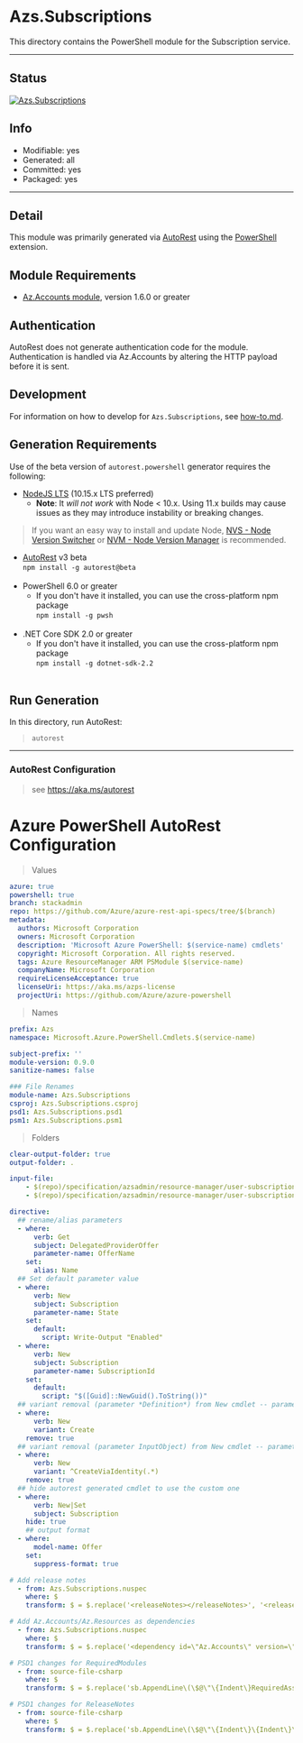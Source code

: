 <!-- region Generated -->
# Azs.Subscriptions
This directory contains the PowerShell module for the Subscription service.

---
## Status
[![Azs.Subscriptions](https://img.shields.io/powershellgallery/v/Azs.Subscriptions.svg?style=flat-square&label=Azs.Subscriptions "Azs.Subscriptions")](https://www.powershellgallery.com/packages/Azs.Subscriptions/)

## Info
- Modifiable: yes
- Generated: all
- Committed: yes
- Packaged: yes

---
## Detail
This module was primarily generated via [AutoRest](https://github.com/Azure/autorest) using the [PowerShell](https://github.com/Azure/autorest.powershell) extension.

## Module Requirements
- [Az.Accounts module](https://www.powershellgallery.com/packages/Az.Accounts/), version 1.6.0 or greater

## Authentication
AutoRest does not generate authentication code for the module. Authentication is handled via Az.Accounts by altering the HTTP payload before it is sent.

## Development
For information on how to develop for `Azs.Subscriptions`, see [how-to.md](how-to.md).
<!-- endregion -->

## Generation Requirements
Use of the beta version of `autorest.powershell` generator requires the following:
- [NodeJS LTS](https://nodejs.org) (10.15.x LTS preferred)
  - **Note**: It *will not work* with Node < 10.x. Using 11.x builds may cause issues as they may introduce instability or breaking changes.
> If you want an easy way to install and update Node, [NVS - Node Version Switcher](../nodejs/installing-via-nvs.md) or [NVM - Node Version Manager](../nodejs/installing-via-nvm.md) is recommended.
- [AutoRest](https://aka.ms/autorest) v3 beta <br>`npm install -g autorest@beta`<br>&nbsp;
- PowerShell 6.0 or greater
  - If you don't have it installed, you can use the cross-platform npm package <br>`npm install -g pwsh`<br>&nbsp;
- .NET Core SDK 2.0 or greater
  - If you don't have it installed, you can use the cross-platform npm package <br>`npm install -g dotnet-sdk-2.2`<br>&nbsp;

## Run Generation
In this directory, run AutoRest:
> `autorest`

---
### AutoRest Configuration
> see https://aka.ms/autorest

# Azure PowerShell AutoRest Configuration

> Values
``` yaml
azure: true
powershell: true
branch: stackadmin
repo: https://github.com/Azure/azure-rest-api-specs/tree/$(branch)
metadata:
  authors: Microsoft Corporation
  owners: Microsoft Corporation
  description: 'Microsoft Azure PowerShell: $(service-name) cmdlets'
  copyright: Microsoft Corporation. All rights reserved.
  tags: Azure ResourceManager ARM PSModule $(service-name)
  companyName: Microsoft Corporation
  requireLicenseAcceptance: true
  licenseUri: https://aka.ms/azps-license
  projectUri: https://github.com/Azure/azure-powershell
```

> Names
``` yaml
prefix: Azs
namespace: Microsoft.Azure.PowerShell.Cmdlets.$(service-name)

subject-prefix: ''
module-version: 0.9.0
sanitize-names: false

### File Renames
module-name: Azs.Subscriptions
csproj: Azs.Subscriptions.csproj
psd1: Azs.Subscriptions.psd1
psm1: Azs.Subscriptions.psm1
```

> Folders
``` yaml
clear-output-folder: true
output-folder: .

input-file:
    - $(repo)/specification/azsadmin/resource-manager/user-subscriptions/Microsoft.Subscriptions/preview/2015-11-01/Subscriptions.json
    - $(repo)/specification/azsadmin/resource-manager/user-subscriptions/Microsoft.Subscriptions/preview/2015-11-01/Offer.json

directive:
  ## rename/alias parameters
  - where:
      verb: Get
      subject: DelegatedProviderOffer
      parameter-name: OfferName
    set:
      alias: Name
  ## Set default parameter value
  - where:
      verb: New
      subject: Subscription
      parameter-name: State
    set:
      default:
        script: Write-Output "Enabled"
  - where:
      verb: New
      subject: Subscription
      parameter-name: SubscriptionId
    set:
      default:
        script: "$([Guid]::NewGuid().ToString())"
  ## variant removal (parameter *Definition*) from New cmdlet -- parameter set Create
  - where:
      verb: New
      variant: Create
    remove: true
  ## variant removal (parameter InputObject) from New cmdlet -- parameter sets CreateViaIdentity and CreateViaIdentityExpanded
  - where:
      verb: New
      variant: ^CreateViaIdentity(.*)
    remove: true
  ## hide autorest generated cmdlet to use the custom one
  - where:
      verb: New|Set
      subject: Subscription
    hide: true
    ## output format
  - where:
      model-name: Offer
    set:
      suppress-format: true

# Add release notes
  - from: Azs.Subscriptions.nuspec
    where: $
    transform: $ = $.replace('<releaseNotes></releaseNotes>', '<releaseNotes>AzureStack Hub Admin module generated with https://github.com/Azure/autorest.powershell - see https://aka.ms/azpshmigration for breaking changes.</releaseNotes>');

# Add Az.Accounts/Az.Resources as dependencies
  - from: Azs.Subscriptions.nuspec
    where: $
    transform: $ = $.replace('<dependency id=\"Az.Accounts\" version=\"1.6.0\" />', '<dependency id="Az.Accounts" version="2.0.1" />\n      <dependency id="Az.Resources" version="0.10.0" />');

# PSD1 changes for RequiredModules
  - from: source-file-csharp
    where: $
    transform: $ = $.replace('sb.AppendLine\(\$@\"\{Indent\}RequiredAssemblies = \'\{\"./bin/Azs.Subscriptions.private.dll\"\}\'\"\);', 'sb.AppendLine\(\$@\"\{Indent\}RequiredAssemblies = \'\{\"./bin/Azs.Subscriptions.private.dll\"\}\'\"\);\n      sb.AppendLine\(\$@\"\{Indent\}RequiredModules = @\(@\{\{ModuleName = \'Az.Accounts\'; ModuleVersion = \'2.0.1\'; \}\}, @\{\{ModuleName = \'Az.Resources\'; RequiredVersion = \'0.10.0\'; \}\}\)\"\);');

# PSD1 changes for ReleaseNotes
  - from: source-file-csharp
    where: $
    transform: $ = $.replace('sb.AppendLine\(\$@\"\{Indent\}\{Indent\}\{Indent\}ReleaseNotes = \'\'\"\);', 'sb.AppendLine\(\$@\"\{Indent\}\{Indent\}\{Indent\}ReleaseNotes = \'AzureStack Hub Admin module generated with https://github.com/Azure/autorest.powershell - see https://aka.ms/azpshmigration for breaking changes\'\"\);' );

```
